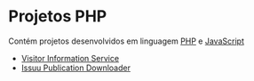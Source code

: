 # Projetos PHP
<p>Contém projetos desenvolvidos em linguagem <a target="_blank" href="http://php.net/">PHP</a> e <a target="_blank" href="http://www.w3schools.com/js/">JavaScript</a></p>
<ul>
  <li><a href="service-visitor">Visitor Information Service</a></li>
  <li><a href="issuu-pub-downloader">Issuu Publication Downloader</a></li>
</ul>